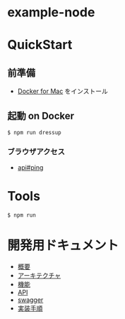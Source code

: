 # example-node

# QuickStart

## 前準備

- [Docker for Mac](https://docs.docker.com/docker-for-mac/) をインストール


## 起動 on Docker

```
$ npm run dressup
```

### ブラウザアクセス

- [api#ping](https://localhost:3000/ping)

# Tools

```
$ npm run
```

# 開発用ドキュメント

- [概要](docs/overview.md)
- [アーキテクチャ](docs/architecture.md)
- [機能](docs/functions.md)
- [API](docs/api.md)
- [swagger]('docs/swagger.md')
- [実装手順]('docs/flow.md')
